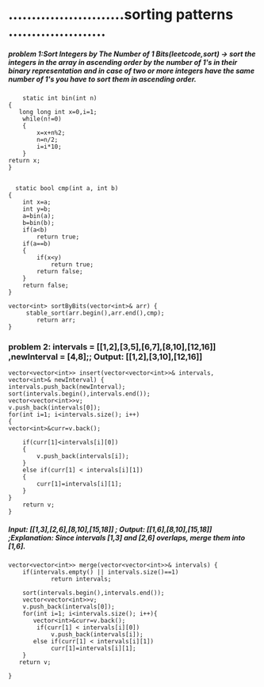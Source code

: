 # .........................sorting patterns .....................

##### problem 1:Sort Integers by The Number of 1 Bits(leetcode,sort) ->  sort the integers in the array in ascending order by the number of 1's in their binary representation and in case of two or more integers have the same number of 1's you have to sort them in ascending order.
        static int bin(int n)
    {
       long long int x=0,i=1;
        while(n!=0)
        {
            x=x+n%2;
            n=n/2;
            i=i*10;
        }
    return x;    
    }


      static bool cmp(int a, int b)
    {
        int x=a;
        int y=b;
        a=bin(a);
        b=bin(b);
        if(a<b)
            return true;
        if(a==b)
        {
            if(x<y)
                return true;
            return false;
        }
        return false;
    }
    
    vector<int> sortByBits(vector<int>& arr) {
         stable_sort(arr.begin(),arr.end(),cmp);
            return arr;       
    }
    
    
### problem 2:  intervals = [[1,2],[3,5],[6,7],[8,10],[12,16]] ,newInterval = [4,8];; Output: [[1,2],[3,10],[12,16]]
    vector<vector<int>> insert(vector<vector<int>>& intervals, vector<int>& newInterval) {    
    intervals.push_back(newInterval);
    sort(intervals.begin(),intervals.end());
    vector<vector<int>>v;
    v.push_back(intervals[0]);
    for(int i=1; i<intervals.size(); i++)
    {
    vector<int>&curr=v.back();

        if(curr[1]<intervals[i][0])
        {
            v.push_back(intervals[i]);
        }
        else if(curr[1] < intervals[i][1])
        {
            curr[1]=intervals[i][1];
        }
    }    
        return v;               
    }
  ##### Input: [[1,3],[2,6],[8,10],[15,18]] ; Output: [[1,6],[8,10],[15,18]] ;Explanation: Since intervals [1,3] and [2,6] overlaps, merge them into [1,6].
    vector<vector<int>> merge(vector<vector<int>>& intervals) {
        if(intervals.empty() || intervals.size()==1)
                return intervals;
        
        sort(intervals.begin(),intervals.end());
        vector<vector<int>>v;
        v.push_back(intervals[0]);
        for(int i=1; i<intervals.size(); i++){
           vector<int>&curr=v.back();  
            if(curr[1] < intervals[i][0])
                v.push_back(intervals[i]);
           else if(curr[1] < intervals[i][1])
                curr[1]=intervals[i][1];
        }
       return v;
        
    }
